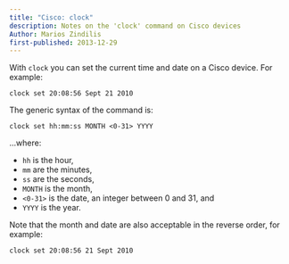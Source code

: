 ```yaml
---
title: "Cisco: clock"
description: Notes on the 'clock' command on Cisco devices
Author: Marios Zindilis
first-published: 2013-12-29
---
```


With `clock` you can set the current time and date on a Cisco device. 
For example:

    clock set 20:08:56 Sept 21 2010

The generic syntax of the command is:

    clock set hh:mm:ss MONTH <0-31> YYYY

...where:

*   `hh` is the hour,
*   `mm` are the minutes,
*   `ss` are the seconds,
*   `MONTH` is the month,
*   `<0-31>` is the date, an integer between 0 and 31, and 
*   `YYYY` is the year.

Note that the month and date are also acceptable in the reverse order, 
for example:

    clock set 20:08:56 21 Sept 2010
